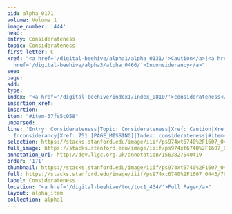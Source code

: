 ```yaml
---
pid: alpha_0171
volume: Volume 1
image_number: '444'
head: 
entry: Considerateness
topic: Considerateness
first_letter: C
xref: "<a href='/digital-beehive/alpha1/alpha_0131/'>Caution</a>|<a href='/digital-beehive/alpha1/alpha_0220/'>deliberation</a>|<a
  href='/digital-beehive/alpha3/alpha_0466/'>Inconsiderancy</a>"
see: 
page: 
add: 
type: 
index: "<a href='/digital-beehive/index1/index_0810/'>considerateness</a>"
insertion_xref: 
insertion: 
item: "#item-37fe5c058"
unparsed: 
line: 'Entry: Considerateness|Topic: Considerateness|Xref: Caution|Xref: deliberation|Xref:
  Inconsiderancy|Xref: 751 [PAGE_MISSING]|Index: considerateness|#item-37fe5c058'
selection: https://stacks.stanford.edu/image/iiif/ps974xt6740%2F1607_0443/765,1761,3094,535/full/0/default.jpg
full_image: https://stacks.stanford.edu/image/iiif/ps974xt6740%2F1607_0443/full/full/0/default.jpg
annotation_uri: http://dev.llgc.org.uk/annotation/1563827540419
order: '171'
thumbnail: https://stacks.stanford.edu/image/iiif/ps974xt6740%2F1607_0443/765,1761,600,180/250,/0/default.jpg
full: https://stacks.stanford.edu/image/iiif/ps974xt6740%2F1607_0443/765,1761,3094,535/full/0/default.jpg
label: Considerateness
location: "<a href='/digital-beehive/toc/toc1_434/'>Full Page</a>"
layout: alpha_item
collection: alpha1
---
```

